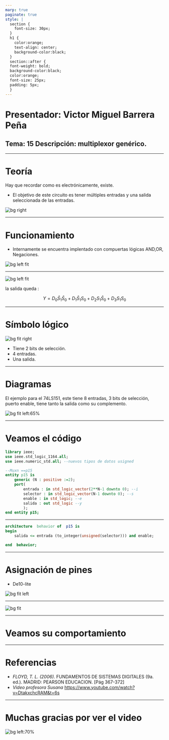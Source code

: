 ```yaml
---
marp: true
paginate: true
style: |
  section {
    font-size: 30px;
  }
  h1 {
    color:orange;
    text-align: center;
    background-color:black;
  }
  section::after {
  font-weight: bold;
  background-color:black;
  color:orange;
  font-size: 25px;
  padding: 5px;
  }
---
```

<!-- _backgroundColor: Orange -->
<!-- _color: white-->

# Presentador: Victor Miguel Barrera Peña
## Tema: 15 Descripción: multiplexor genérico. 

---

# Teoría

Hay que recordar como es electrónicamente, existe.

- El objetivo de este circuito es tener múltiples entradas y una salida seleccionada de las entradas.

![bg right](img/6.png)

---



# Funcionamiento
- Internamente se encuentra implentado con compuertas lógicas AND,OR, Negaciones.

![bg left fit](img/3.png)



---




![bg left fit](img/4.png)

la salida queda :

$$
Y=D_0 \bar{S}_1 \bar{S}_0+D_1 \bar{S}_1 S_0+D_2 S_1 \bar{S}_0+D_3 S_1 S_0
$$


---

# Símbolo lógico

![bg fit right](img/2.png) 

- Tiene 2 bits de selección.
- 4 entradas.
- Una salida.

---

# Diagramas

El ejemplo para el 74LS151, este tiene 8 entradas, 3 bits de selección, puerto enable, tiene tanto la salida como su complemento.

![bg fit left:65%](img/1.png)

---

# Veamos el código

```vhdl
library ieee;
use ieee.std_logic_1164.all;
use ieee.numeric_std.all; --nuevos tipos de datos usigned

```

```vhdl
--Muxn ==p15
entity p15 is
	generic (N : positive :=2);
	port(
		entrada : in std_logic_vector(2**N-1 downto 0); --i
		selector : in std_logic_vector(N-1 downto 0); --s
		enable : in std_logic; --e
		salida : out std_logic --y 
		);
end entity p15;
```
---

```vhdl
architecture  behavior of  p15 is
begin
	salida <= entrada (to_integer(unsigned(selector))) and enable;

end  behavior;
```

---

# Asignación de pines

- De10-lite

![bg fit left](img/7.png)

---


![bg fit](./img/pines.jpg)



---



# Veamos su comportamiento

---

# Referencias

- *FLOYD, T. L. (2006).* FUNDAMENTOS DE SISTEMAS DIGITALES (9a. ed.). MADRID: PEARSON EDUCACION. [Pág 367-372]
- *Video profesora Susana*  https://www.youtube.com/watch?v=DtakxchcRAM&t=6s

---

# Muchas gracias por ver el video


![bg left:70%](./img/end.jpg)